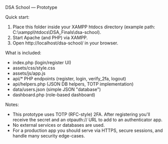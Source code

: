 DSA School — Prototype

Quick start:

1. Place this folder inside your XAMPP htdocs directory (example path: C:\xampp\htdocs\DSA_Finals\dsa-school).
2. Start Apache (and PHP) via XAMPP.
3. Open http://localhost/dsa-school/ in your browser.

What is included:

- index.php (login/register UI)
- assets/css/style.css
- assets/js/app.js
- api/\* PHP endpoints (register, login, verify_2fa, logout)
- api/helpers.php (JSON DB helpers, TOTP implementation)
- data/users.json (simple JSON "database")
- dashboard.php (role-based dashboard)

Notes:

- This prototype uses TOTP (RFC-style) 2FA. After registering you'll receive the secret and an otpauth:// URL to add to an authenticator app.
- No external services or databases are used.
- For a production app you should serve via HTTPS, secure sessions, and handle many security edge-cases.
